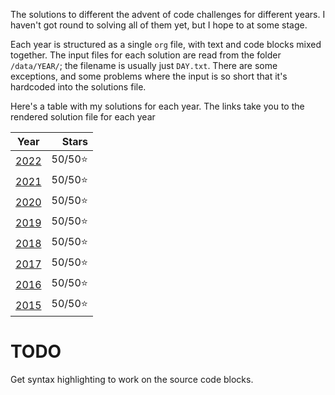 The solutions to different the advent of code challenges for different years. I haven't got round to solving all of them yet, but I hope to at some stage.

Each year is structured as a single `org` file, with text and code blocks mixed together. The input files for each solution are read from the folder `/data/YEAR/`; the filename is usually just `DAY.txt`. There are some exceptions, and some problems where the input is so short that it's hardcoded into the solutions file.

Here's a table with my solutions for each year. The links take you to the rendered solution file for each year

|       Year       |   Stars |
|:----------------:|--------:|
| [2022](2022.org) | 50/50⭐ |
| [2021](2021.org) | 50/50⭐ |
| [2020](2020.org) | 50/50⭐ |
| [2019](2019.org) | 50/50⭐ |
| [2018](2018.org) | 50/50⭐ |
| [2017](2017.org) | 50/50⭐ |
| [2016](2016.org) | 50/50⭐ |
| [2015](2015.org) | 50/50⭐ |

# TODO

Get syntax highlighting to work on the source code blocks.
